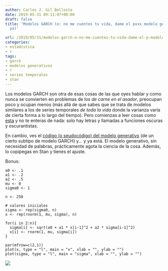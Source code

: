 ```yaml
---
author: Carlos J. Gil Bellosta
date: 2019-05-31 09:11:07+00:00
draft: false
title: 'Modelos GARCH (o: no me cuentes tu vida, dame el pxxx modelo generativo y
  ya)'

url: /2019/05/31/modelos-garch-o-no-me-cuentes-tu-vida-dame-el-p-modelo-generativo-y-ya/
categories:
- estadística
- r
tags:
- garch
- modelos generativos
- r
- series temporales
- stan
---
```





Los modelos GARCH son otra de esas cosas de las que oyes hablar y como nunca se convierten en problemas de los _de carne en el asador_, preocupan poco y ocupan menos (más allá de que sabes que se trata de modelos similares a los de series temporales _de toda la vida_ donde la varianza varía de cierta forma a lo largo del tiempo).  Pero comienzas a leer cosas como [esta](https://ntguardian.wordpress.com/2019/01/28/problems-estimating-garch-parameters-r-part-2-rugarch/) y no te enteras de nada: solo hay letras y llamadas a funciones oscuras y oscurantistas.







En cambio, ves el [código (o seudocódigo) del modelo generativo](https://mc-stan.org/docs/2_18/stan-users-guide/modeling-temporal-heteroscedasticity.html) (de un cierto subtipo de modelo GARCH) y... y ya está. El modelo generativo, sin necesidad de palabras, prácticamente agota la ciencia de la cosa. Además, lo copipegas en Stan y tienes el ajuste.







Bonus:







    a0 <- .1
    a1 <- .2
    a2 <- .5
    mu <- 0
    sigma0 <- 1

    n <- 250

    # valores iniciales
    sigma <- rep(sigma0, n)
    x <- rep(rnorm(1, mu, sigma), n)

    for(i in 2:n){
      sigma[i] <- sqrt(a0 + a1 * x[i-1]^2 + a2 * sigma[i-1]^2)
      x[i] <- rnorm(1, mu, sigma[i])
    }

    par(mfrow=c(2,1))
    plot(x, type = "l", main = "x", xlab = "", ylab = "")
    plot(sigma, type = "l", main = "sigma", xlab = "", ylab = "")





![](/wp-uploads/2019/05/garch.R.png)


